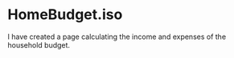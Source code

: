 # HomeBudget.iso
I have created a page calculating the income and expenses of the household budget.
